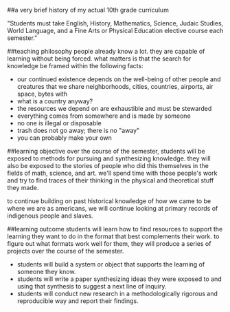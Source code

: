 ##a very brief history of my actual 10th grade curriculum

"Students must take English, History, Mathematics, Science, Judaic Studies, World Language, and a Fine Arts or Physical Education elective course each semester."

##teaching philosophy
people already know a lot. they are capable of learning without being forced. what matters is that the search for knowledge be framed within the following facts: 
- our continued existence depends on the well-being of other people and creatures that we share neighborhoods, cities, countries, airports, air space, bytes with
- what is a country anyway?
- the resources we depend on are exhaustible and must be stewarded
- everything comes from somewhere and is made by someone
- no one is illegal or disposable
- trash does not go away; there is no "away"
- you can probably make your own

##learning objective
over the course of the semester, students will be exposed to methods for pursuing and synthesizing knowledge. they will also be exposed to the stories of people who did this themselves in the fields of math, science, and art. we'll spend time with those people's work and try to find traces of their thinking in the physical and theoretical stuff they made. 

to continue building on past historical knowledge of how we came to be where we are as americans, we will continue looking at primary records of indigenous people and slaves.

##learning outcome
students will learn how to find resources to support the learning they want to do in the format that best complements their work. to figure out what formats work well for them, they will produce a series of projects over the course of the semester.

- students will build a system or object that supports the learning of someone they know.
- students will write a paper synthesizing ideas they were exposed to and using that synthesis to suggest a next line of inquiry.
- students will conduct new research in a methodologically rigorous and reproducible way and report their findings.

